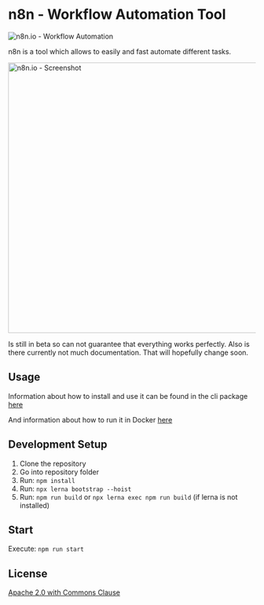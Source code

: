 # n8n - Workflow Automation Tool

![n8n.io - Workflow Automation](https://n8n.io/n8n-logo.png)

n8n is a tool which allows to easily and fast automate different tasks.

<a href="https://n8n.io/n8n-screenshot.png"><img src="https://n8n.io/n8n-screenshot.png" width="550" alt="n8n.io - Screenshot"></a>

Is still in beta so can not guarantee that everything works perfectly. Also
is there currently not much documentation. That will hopefully change soon.


## Usage

Information about how to install and use it can be found in the cli package [here](https://github.com/n8n-io/n8n/tree/master/packages/cli)

And information about how to run it in Docker [here](https://github.com/n8n-io/n8n/tree/master/docker/images/n8n)


## Development Setup

1. Clone the repository
2. Go into repository folder
3. Run: `npm install`
4. Run: `npx lerna bootstrap --hoist`
5. Run: `npm run build` or `npx lerna exec npm run build` (if lerna is not installed)

## Start

Execute: `npm run start`


## License

[Apache 2.0 with Commons Clause](https://github.com/n8n-io/n8n/blob/master/packages/cli/LICENSE.md)
